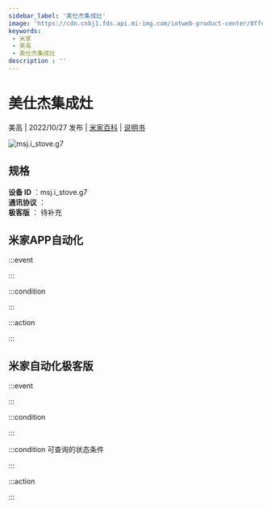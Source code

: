 ```yaml
---
sidebar_label: '美仕杰集成灶'
image: 'https://cdn.cnbj1.fds.api.mi-img.com/iotweb-product-center/8ffe46937a3a4bc8eb695a8806c1f829_1636182522502.png?GalaxyAccessKeyId=AKVGLQWBOVIRQ3XLEW&Expires=9223372036854775807&Signature=aE4B6CpHSF53UqiLSuWDoRGVAJg='
keywords: 
 - 米家
 - 美高
 - 美仕杰集成灶
description : ''
---
```

# 美仕杰集成灶

美高 | 2022/10/27 发布 | [米家百科](https://home.mi.com/webapp/content/baike/product/index.html?model=msj.i_stove.g7) | [说明书](https://home.mi.com/views/introduction.html?model=msj.i_stove.g7&region=cn)

![msj.i_stove.g7](https://cdn.cnbj1.fds.api.mi-img.com/iotweb-product-center/8ffe46937a3a4bc8eb695a8806c1f829_1636182522502.png?GalaxyAccessKeyId=AKVGLQWBOVIRQ3XLEW&Expires=9223372036854775807&Signature=aE4B6CpHSF53UqiLSuWDoRGVAJg=)

## 规格  
> 
**设备 ID** ：msj.i_stove.g7  
**通讯协议** ：  
**极客版**  ： 待补充 


## 米家APP自动化  

:::event  

:::

:::condition  

:::

:::action   

:::

## 米家自动化极客版  

:::event  

:::

:::condition  

:::

:::condition 可查询的状态条件  

:::

:::action  

:::

        
